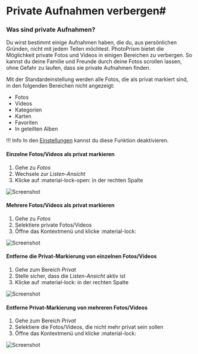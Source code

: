 # Private Aufnahmen verbergen#
### Was sind private Aufnahmen? ###
Du wirst bestimmt einige Aufnahmen haben, die du, aus persönlichen Gründen, nicht mit jedem Teilen möchtest.
PhotoPrism bietet die Möglichkeit private Fotos und Videos in einigen Bereichen zu verbergen.
So kannst du deine Familie und Freunde durch deine Fotos scrollen lassen, ohne Gefahr zu laufen, dass sie private Aufnahmen finden.

Mit der Standardeinstellung werden alle Fotos, die als privat markiert sind, in den folgenden Bereichen nicht angezeigt:

 * Fotos
 * Videos
 * Kategorien
 * Karten
 * Favoriten
 * In geteilten Alben
 
!!! Info
    In den [Einstellungen](../settings/ui.md) kannst du diese Funktion deaktivieren.
 
#### Einzelne Fotos/Videos als privat markieren ####

1. Gehe zu *Fotos*
2. Wechsele zur *Listen-Ansicht*
3. Klicke auf :material-lock-open: in der rechten Spalte

![Screenshot](img/private-list.png)

#### Mehrere Fotos/Videos als privat markieren ####

1. Gehe zu *Fotos*
2. Selektiere private Fotos/Videos
3. Öffne das Kontextmenü und klicke :material-lock:

![Screenshot](img/private-context-menu.png)

#### Entferne die Privat-Markierung von einzelnen Fotos/Videos ####

1. Gehe zum Bereich *Privat*
2. Stelle sicher, dass die *Listen-Ansicht* aktiv ist
3. Klicke auf :material-lock: in der rechten Spalte

![Screenshot](img/remove-private-list.png)

#### Entferne Privat-Markierung von mehreren Fotos/Videos ####

1. Gehe zum Bereich *Privat*
2. Selektiere die Fotos/Videos, die nicht mehr privat sein sollen
3. Öffne das Kontextmenü und klicke :material-lock:

![Screenshot](img/remove-private-context-menu.png)
